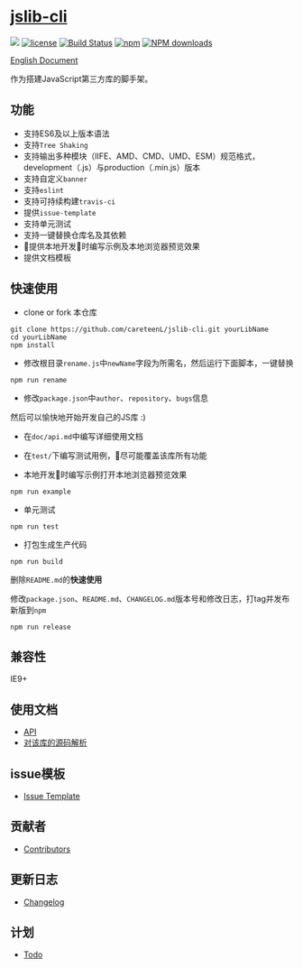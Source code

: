 # [jslib-cli](https://github.com/careteenL/jslib-cli)
[![](https://img.shields.io/badge/Powered%20by-jslib%20cli-brightgreen.svg)](https://github.com/careteenL/jslib-cli)
[![license](https://img.shields.io/badge/license-MIT-blue.svg)](https://github.com/careteenL/jslib-cli/blob/master/LICENSE)
[![Build Status](https://travis-ci.org/careteenL/jslib-cli.svg?branch=master)](https://travis-ci.org/careteenL/jslib-cli)
[![npm](https://img.shields.io/badge/npm-0.1.0-orange.svg)](https://www.npmjs.com/package/jslib-cli)
[![NPM downloads](http://img.shields.io/npm/dm/jslib-cli.svg?style=flat-square)](http://www.npmtrends.com/jslib-cli)

[English Document](./README.en_US.md)

作为搭建JavaScript第三方库的脚手架。

## 功能

- 支持ES6及以上版本语法
- 支持`Tree Shaking`
- 支持输出多种模块（IIFE、AMD、CMD、UMD、ESM）规范格式，development（.js）与production（.min.js）版本
- 支持自定义`banner`
- 支持`eslint`
- 支持可持续构建`travis-ci`
- 提供`issue-template`
- 支持单元测试
- 支持一键替换仓库名及其依赖
- 提供本地开发时编写示例及本地浏览器预览效果
- 提供文档模板

## 快速使用

- clone or fork 本仓库
```shell
git clone https://github.com/careteenL/jslib-cli.git yourLibName
cd yourLibName
npm install
```

- 修改根目录`rename.js`中`newName`字段为所需名，然后运行下面脚本，一键替换
```shell
npm run rename
```

- 修改`package.json`中`author`、`repository`、`bugs`信息

然后可以愉快地开始开发自己的JS库 :)

- 在`doc/api.md`中编写详细使用文档

- 在`test/`下编写测试用例，尽可能覆盖该库所有功能

- 本地开发时编写示例打开本地浏览器预览效果
```shell
npm run example
```

- 单元测试
```shell
npm run test
```

- 打包生成生产代码
```shell
npm run build
```

删除`README.md`的**快速使用**

修改`package.json`、`README.md`、`CHANGELOG.md`版本号和修改日志，打tag并发布新版到`npm`
```shell
npm run release
```

## 兼容性

IE9+

## 使用文档

- [API](./doc.api.md)
- [对该库的源码解析](xxx)

## issue模板

- [Issue Template](./ISSUETEMPLATE.md)

## 贡献者

- [Contributors](https://github.com/careteenL/jslib-cli/graphs/contributors)

## 更新日志

- [Changelog](./CHANGELOG.md)

## 计划

- [Todo](./TODO.md)